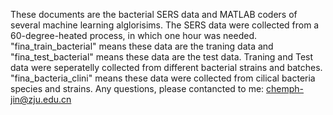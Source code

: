 These documents are the bacterial SERS data and  MATLAB coders of several machine learning alglorisims. The SERS data were collected from a 60-degree-heated process, in which one hour was needed.
"fina_train_bacterial" means these data are the traning data and "fina_test_bacterial" means these data are the test data. 
 Traning and Test data were seperatelly collected from different bacterial strains and batches.
 "fina_bacteria_clini"  means these data were collected from cilical bacteria species and strains.
 Any questions, please contancted to me: chemph-jin@zju.edu.cn

